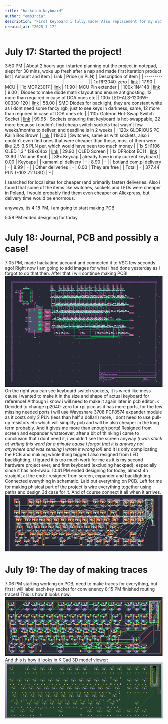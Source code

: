 ```yaml
---
title: "hackclub-keyboard"
author: "emb3rcia"
description: "First keyboard i fully made! Also replacement for my old keyboard bought for ~7.5$ with dying spacebar"
created_at: "2025-7-17"
---
```


# July 17: Started the project!
3:50 PM | About 2 hours ago i started planning out the project in notepad, slept for 30 mins, woke up fresh after a nap and made first iteration product list
| Amount and item | Link | Price (in PLN) | Description of item |
| ----------- | ----------- | ----------- | ----------- |
| 1x RP2040-zero | [link](https://botland.com.pl/plytki-z-mikrokontrolerem-rp2040/20536-rp2040-zero-plytka-z-mikrokontrolerem-rp2040-wersja-mini-waveshare-20187-5904422381561.html) | 17.90 | MCU |
| 1x MCP23017 | [link](https://botland.com.pl/ekspandery-wyprowadzen/2556-mcp23017-ekspander-wyprowadzen-i2c-16-kanalowy-5904422373399.html) | 11.90 | MCU Pin extender |
| 100x 1N4148 | [link](https://botland.com.pl/diody-prostownicze/4927-dioda-prostownicza-1n4148-100v-015a-10szt-5903351244442.html) | 9.00 | Diodes to make diode matrix layout and ensure antighosting, 12 more than required in case of DOA ones etc|
| 100x LED-ALS-1206W-00330-120 | [link](https://kamami.pl/diody-led-smd/59133-dioda-led-biala-1206-kat-120o-swiatlosc-1500-mcd-20ma-32v-rohs-5906623491957.html) | 58.00 | SMD Diodes for backlight, they are constant white as i dont need some fancy rgb, just to see keys in darkness, same, 12 more than required in case of DOA ones etc |
| 110x Gateron Hot-Swap Switch Socket | [link](https://allegro.pl/oferta/gniazda-gateron-hot-swap-switch-socket-110-szt-13664414479?bi_s=ads&bi_m=showitem%3Adesktop%3Atop%3Aactive&bi_c=MjA3ZDkwMWQtM2U0Zi00NWIxLTgwZTYtODgxNGNlODQ1MTAxAA&bi_t=ape&emission_unit_id=c762ae35-7e58-4859-bbe5-7aaf79941617) | 99.95 | Sockets ensuring that keyboard is hot-swappable, 22 more because i couldn't find cheap switch sockets that wasn't few weeks/months to deliver, and deadline is in 2 weeks |
| 120x GLORIOUS PC Kailh Box Brown | [link](https://www.mediaexpert.pl/komputery-i-tablety/klawiatury-komputerowe/przelaczniki-do-klawiatur/przelaczniki-glorious-pc-kailh-box-brown-120-szt?gQT=2) | 119.00 | Switches, same as with sockets, also i couldn't even find ones that were cheaper than these, most of them were like 2.5-3.5 PLN per, which would have been too much money |
| 1x SH1106 OLED 1,3'' 128x64px | [link](https://botland.com.pl/wyswietlacze-oled/8246-wyswietlacz-oled-niebieski-graficzny-13-128x64px-i2c-v2-niebieskie-znaki-5904422311339.html) | 29.90 | OLED Screen |
| 1x DFRobot EC11 | [link](https://botland.com.pl/enkodery/9533-czujnik-obrotu-impulsator-enkoder-obrotowy-dfrobot-ec11-6959420912414.html) | 13.90 | Volume Knob |
| 88x Keycap | already have in my current keyboard | 0.00 | Keycaps |
| kamami.pl delivery | - | 8.90 | - |
| botland.com.pl delivery | - | 8.99 | - |
| Other deliveries | - | 0.00 | They are free |
| Total | - | 377.44 PLN (~102.72 USD) | - |

I searched for local sites for cheaper (and primarily faster) deliveries. Also i found that some of the items like switches, sockets and LEDs were cheaper in Poland, I would probably find them even cheaper on Aliexpress, but delivery time would be enormous.

anyways, its 4:18 PM, i am going to start making PCB

5:58 PM ended designing for today


# July 18: Journal, PCB and possibly a case!
7:05 PM, made hackatime account and connected it to VSC few seconds ago! Right now i am going to add images for what i had done yesterday as i forgot to do that then. After that i will continue making PCB!
![Oh no! The image didn't load :<. It was an image of schematic at the time of writing it. Please send an message to me on slack about it, i will fix is ASAP!](assets/schematic-july18.png)
On the right you can see keyboard switch sockets, it is wired like mess cause i wanted to make it in the size and shape of actual keyboard for reference! Although i know i will need to make it again later in pcb editor :<
Decided to change rp2040-zero for rpi pico as it has more ports, for the few missing needed ports i will use Waveshare 3708 PCF8574 expander module as it costs only 2 PLN (less than half a dollar!) more, i dont need to use pull-up resistors etc which will simplify pcb and will be also cheaper in the long term probably. And it gives me more than enough ports!
Resigned from screen and expander whatsoever, after a bit of thinking i came to conclusion that i dont need it, i wouldn't see the screen anyway *(i was stuck at writing this word for a minute cause i forgot that it is anyway not anywhere and was sensing i wrote it wrong lol)* and it is only complicating the PCB and making whole thing bigger
I also resigned from LED backlighting, i figured it is too much work for me as it is my second hardware project ever, and first keyboard (excluding hackpad), especially since it has hot-swap.
10:41 PM ended designing for today, almost 4h straight, at the end: i resigned from screen, expander and backlighting. Connected everything in schematic. Laid out everything on PCB. Left for me for making phisical part of the project is wire everything together using paths and design 3d case for it. And of course connect it all when it arrives.
![Oh no! The image didn't load :<. It was a screenshot from PCB Editor in KiCad at the time of writing it. Please send an message to me on slack about it, i will fix is ASAP!](assets/pcb-july18.png)

# July 19: The day of making traces
7:06 PM starting working on PCB, need to make traces for everything, but first i will label each key socket for convienency
8:15 PM finished routing traces! This is how it looks now:
![Oh no! The image didn't load :<. It was a screenshot from PCB Editor in KiCad at the time of writing it. Please send an message to me on slack about it, i will fix is ASAP!](assets/pcb-july19.png)
And this is how it looks in KiCad 3D model viewer:
![Oh no! The image didn't load :<. It was a screenshot from PCB 3D Model Viewer in KiCad at the time of writing it. Please send an message to me on slack about it, i will fix is ASAP!](assets/pcb-3d-july19.png)